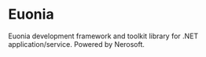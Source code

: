 # Euonia
Euonia development framework and toolkit library for .NET application/service. Powered by Nerosoft.
